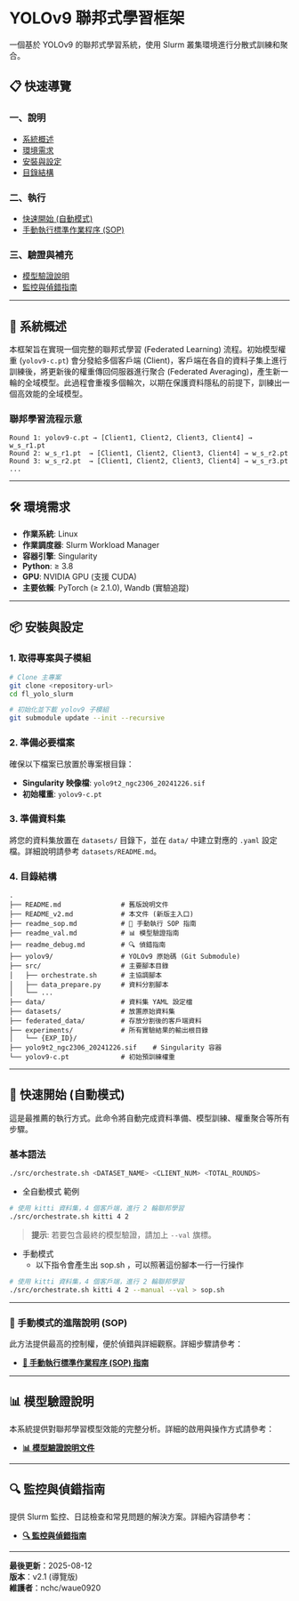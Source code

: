 # YOLOv9 聯邦式學習框架

一個基於 YOLOv9 的聯邦式學習系統，使用 Slurm 叢集環境進行分散式訓練和聚合。

## 📋 快速導覽

### 一、說明
- [系統概述](#-系統概述)
- [環境需求](#-環境需求)
- [安裝與設定](#-安裝與設定)
- [目錄結構](#-目錄結構)

### 二、執行
- [快速開始 (自動模式)](#-快速開始-自動模式)
- [手動執行標準作業程序 (SOP)](#-手動執行標準作業程序-sop)

### 三、驗證與補充
- [模型驗證說明](#-模型驗證說明)
- [監控與偵錯指南](#-監控與偵錯指南)

---

## 🎯 系統概述

本框架旨在實現一個完整的聯邦式學習 (Federated Learning) 流程。初始模型權重 (`yolov9-c.pt`) 會分發給多個客戶端 (Client)，客戶端在各自的資料子集上進行訓練後，將更新後的權重傳回伺服器進行聚合 (Federated Averaging)，產生新一輪的全域模型。此過程會重複多個輪次，以期在保護資料隱私的前提下，訓練出一個高效能的全域模型。

### 聯邦學習流程示意
```
Round 1: yolov9-c.pt → [Client1, Client2, Client3, Client4] → w_s_r1.pt
Round 2: w_s_r1.pt  → [Client1, Client2, Client3, Client4] → w_s_r2.pt
Round 3: w_s_r2.pt  → [Client1, Client2, Client3, Client4] → w_s_r3.pt
...
```

---

## 🛠️ 環境需求

- **作業系統**: Linux
- **作業調度器**: Slurm Workload Manager
- **容器引擎**: Singularity
- **Python**: ≥ 3.8
- **GPU**: NVIDIA GPU (支援 CUDA)
- **主要依賴**: PyTorch (≥ 2.1.0), Wandb (實驗追蹤)

---

## 📦 安裝與設定

### 1. 取得專案與子模組
```bash
# Clone 主專案
git clone <repository-url>
cd fl_yolo_slurm

# 初始化並下載 yolov9 子模組
git submodule update --init --recursive
```

### 2. 準備必要檔案
確保以下檔案已放置於專案根目錄：
- **Singularity 映像檔**: `yolo9t2_ngc2306_20241226.sif`
- **初始權重**: `yolov9-c.pt`

### 3. 準備資料集
將您的資料集放置在 `datasets/` 目錄下，並在 `data/` 中建立對應的 `.yaml` 設定檔。詳細說明請參考 `datasets/README.md`。

### 4. 目錄結構
```
.
├── README.md               # 舊版說明文件
├── README_v2.md            # 本文件 (新版主入口)
├── readme_sop.md           # 📖 手動執行 SOP 指南
├── readme_val.md           # 📊 模型驗證指南
├── readme_debug.md         # 🔍 偵錯指南
├── yolov9/                 # YOLOv9 原始碼 (Git Submodule)
├── src/                    # 主要腳本目錄
│   ├── orchestrate.sh      # 主協調腳本
│   ├── data_prepare.py     # 資料分割腳本
│   └── ...
├── data/                   # 資料集 YAML 設定檔
├── datasets/               # 放置原始資料集
├── federated_data/         # 存放分割後的客戶端資料
├── experiments/            # 所有實驗結果的輸出根目錄
│   └── {EXP_ID}/
├── yolo9t2_ngc2306_20241226.sif    # Singularity 容器
└── yolov9-c.pt             # 初始預訓練權重
```



---

## 🚀 快速開始 (自動模式)

這是最推薦的執行方式。此命令將自動完成資料準備、模型訓練、權重聚合等所有步驟。

### 基本語法
```bash
./src/orchestrate.sh <DATASET_NAME> <CLIENT_NUM> <TOTAL_ROUNDS>
```
* 全自動模式 範例
```bash
# 使用 kitti 資料集，4 個客戶端，進行 2 輪聯邦學習
./src/orchestrate.sh kitti 4 2
```
> **提示**: 若要包含最終的模型驗證，請加上 `--val` 旗標。

* 手動模式
    - 以下指令會產生出 sop.sh ，可以照著這份腳本一行一行操作
```bash
# 使用 kitti 資料集，4 個客戶端，進行 2 輪聯邦學習
./src/orchestrate.sh kitti 4 2 --manual --val > sop.sh
```

---

### 📖 手動模式的進階說明 (SOP)

此方法提供最高的控制權，便於偵錯與詳細觀察。詳細步驟請參考：
- **[📖 手動執行標準作業程序 (SOP) 指南](./readme_sop.md)**

---

## 📊 模型驗證說明

本系統提供對聯邦學習模型效能的完整分析。詳細的啟用與操作方式請參考：
- **[📊 模型驗證說明文件](./readme_val.md)**

---

## 🔍 監控與偵錯指南

提供 Slurm 監控、日誌檢查和常見問題的解決方案。詳細內容請參考：
- **[🔍 監控與偵錯指南](./readme_debug.md)**


---
**最後更新**：2025-08-12  
**版本**：v2.1 (導覽版)  
**維護者**：nchc/waue0920
